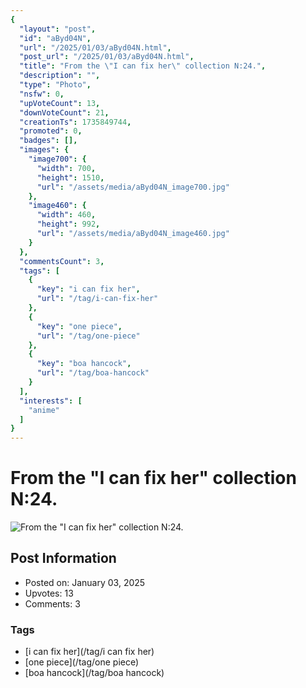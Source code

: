 ```yaml
---
{
  "layout": "post",
  "id": "aByd04N",
  "url": "/2025/01/03/aByd04N.html",
  "post_url": "/2025/01/03/aByd04N.html",
  "title": "From the \"I can fix her\" collection N:24.",
  "description": "",
  "type": "Photo",
  "nsfw": 0,
  "upVoteCount": 13,
  "downVoteCount": 21,
  "creationTs": 1735849744,
  "promoted": 0,
  "badges": [],
  "images": {
    "image700": {
      "width": 700,
      "height": 1510,
      "url": "/assets/media/aByd04N_image700.jpg"
    },
    "image460": {
      "width": 460,
      "height": 992,
      "url": "/assets/media/aByd04N_image460.jpg"
    }
  },
  "commentsCount": 3,
  "tags": [
    {
      "key": "i can fix her",
      "url": "/tag/i-can-fix-her"
    },
    {
      "key": "one piece",
      "url": "/tag/one-piece"
    },
    {
      "key": "boa hancock",
      "url": "/tag/boa-hancock"
    }
  ],
  "interests": [
    "anime"
  ]
}
---
```


# From the "I can fix her" collection N:24.

![From the "I can fix her" collection N:24.](/assets/media/aByd04N_image700.jpg)

## Post Information

- Posted on: January 03, 2025
- Upvotes: 13
- Comments: 3

### Tags

- [i can fix her](/tag/i can fix her)
- [one piece](/tag/one piece)
- [boa hancock](/tag/boa hancock)

